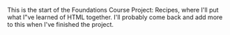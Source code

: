 This is the start of the Foundations Course Project: Recipes, where I'll put what I"ve learned of HTML together. I'll probably come back and add more to this when I've finished the project.